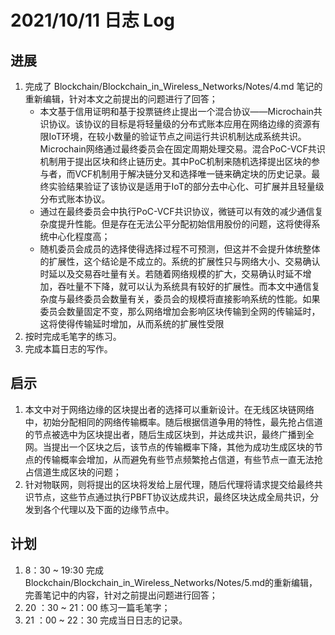 # 2021/10/11 日志 Log

## 进展

1. 完成了 Blockchain/Blockchain_in_Wireless_Networks/Notes/4.md 笔记的重新编辑，针对本文之前提出的问题进行了回答；
   * 本文基于信用证明和基于投票链终止提出一个混合协议——Microchain共识协议。该协议的目标是将轻量级的分布式账本应用在网络边缘的资源有限IoT环境，在较小数量的验证节点之间运行共识机制达成系统共识。Microchain网络通过最终委员会在固定周期处理交易。混合PoC-VCF共识机制用于提出区块和终止链历史。其中PoC机制来随机选择提出区块的参与者，而VCF机制用于解决链分叉和选择唯一链来确定块的历史记录。最终实验结果验证了该协议是适用于IoT的部分去中心化、可扩展并且轻量级分布式账本协议。
   * 通过在最终委员会中执行PoC-VCF共识协议，微链可以有效的减少通信复杂度提升性能。但是存在无法公平分配初始信用股份的问题，这将使得系统中心化程度高；
   * 随机委员会成员的选择使得选择过程不可预测，但这并不会提升体统整体的扩展性，这个结论是不成立的。系统的扩展性只与网络大小、交易确认时延以及交易吞吐量有关。若随着网络规模的扩大，交易确认时延不增加，吞吐量不下降，就可以认为系统具有较好的扩展性。而本文中通信复杂度与最终委员会数量有关，委员会的规模将直接影响系统的性能。如果委员会数量固定不变，那么网络增加会影响区块传输到全网的传输延时，这将使得传输延时增加，从而系统的扩展性受限
2. 按时完成毛笔字的练习。
3. 完成本篇日志的写作。

## 启示

1. 本文中对于网络边缘的区块提出者的选择可以重新设计。在无线区块链网络中，初始分配相同的网络传输概率。随后根据信道争用的特性，最先抢占信道的节点被选中为区块提出者，随后生成区块到，并达成共识，最终广播到全网。当提出一个区块之后，该节点的传输概率下降，其他为成功生成区块的节点的传输概率会增加，从而避免有些节点频繁抢占信道，有些节点一直无法抢占信道生成区块的问题；
2. 针对物联网，则将提出的区块将发给上层代理，随后代理将请求提交给最终共识节点，这些节点通过执行PBFT协议达成共识，最终区块达成全局共识，分发到各个代理以及下面的边缘节点中。


## 计划

1. 8：30 ~ 19:30 完成 Blockchain/Blockchain_in_Wireless_Networks/Notes/5.md的重新编辑，完善笔记中的内容，针对之前提出问题进行回答；
2. 20 ：30 ~ 21：00 练习一篇毛笔字；
3. 21 ：00 ~ 22：30 完成当日日志的记录。